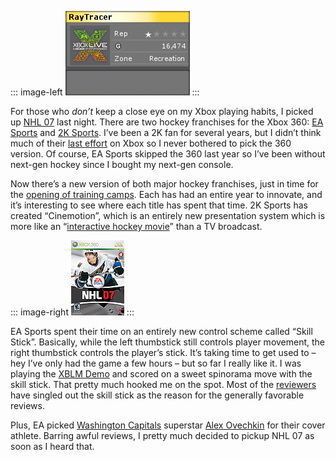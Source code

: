 ::: image-left
[![](https://raw.githubusercontent.com/devhawk/devhawk.github.io/master/images/blog/20060915-hawkeye-on-nhl-07/RayTracer.png)](http://live.xbox.com/member/RayTracer) 
:::

For those who *don’t* keep a close eye on my Xbox playing habits, I picked
up [NHL 07](http://www.xbox.com/nhl07xbox360) last night. There are two
hockey franchises for the Xbox 360: [EA
Sports](http://www.easports.com/) and [2K
Sports](http://www.2ksports.com/). I’ve been a 2K fan for several years,
but I didn’t think much of their [last
effort](http://www.xbox.com/games/nhl2k6xbox/) on Xbox so I never
bothered to pick the 360 version. Of course, EA Sports skipped the 360
last year so I’ve been without next-gen hockey since I bought my
next-gen console.

Now there’s a new version of both major hockey franchises, just in time
for the [opening of training
camps](http://sports.espn.go.com/nhl/news/story?page=2006camps). Each
has had an entire year to innovate, and it’s interesting to see where
each title has spent that time. 2K Sports has created “Cinemotion”,
which is an entirely new presentation system which is more like an
“[interactive hockey
movie](http://xbox360.ign.com/articles/732/732345p1.html)” than a TV
broadcast.

::: image-right
![NHL 07 Box](https://raw.githubusercontent.com/devhawk/devhawk.github.io/master/images/blog/20060915-hawkeye-on-nhl-07/boxnhl07.jpg) 
::: 

EA Sports spent their time on an entirely new control scheme called “Skill
Stick”. Basically, while the left thumbstick still controls player
movement, the right thumbstick controls the player’s stick. It’s taking
time to get used to – hey I’ve only had the game a few hours – but so
far I really like it. I was playing the [XBLM
Demo](http://www.xbox.com/en-US/live/marketplace/nhl07/demo.htm) and
scored on a sweet spinorama move with the skill stick. That pretty much
hooked me on the spot. Most of the
[reviewers](http://www.metacritic.com/games/platforms/xbox360/nhl07#critics)
have singled out the skill stick as the reason for the
generally favorable reviews. 

Plus, EA picked [Washington Capitals](http://www.washingtoncaps.com/) superstar 
[Alex Ovechkin](http://www.washingtoncaps.com/team/player.asp?player_id=17) for
their cover athlete. Barring awful reviews, I pretty much decided to
pickup NHL 07 as soon as I heard that.
